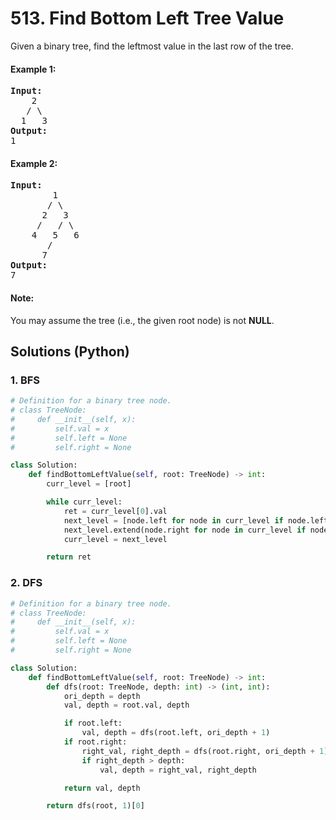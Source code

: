 # 513. Find Bottom Left Tree Value
Given a binary tree, find the leftmost value in the last row of the tree.

#### Example 1:
<pre>
<strong>Input:</strong>
    2
   / \
  1   3
<strong>Output:</strong>
1
</pre>

#### Example 2:
<pre>
<strong>Input:</strong>
        1
       / \
      2   3
     /   / \
    4   5   6
       /
      7
<strong>Output:</strong>
7
</pre>

#### Note:
You may assume the tree (i.e., the given root node) is not **NULL**.

## Solutions (Python)

### 1. BFS
```Python
# Definition for a binary tree node.
# class TreeNode:
#     def __init__(self, x):
#         self.val = x
#         self.left = None
#         self.right = None

class Solution:
    def findBottomLeftValue(self, root: TreeNode) -> int:
        curr_level = [root]

        while curr_level:
            ret = curr_level[0].val
            next_level = [node.left for node in curr_level if node.left]
            next_level.extend(node.right for node in curr_level if node.right)
            curr_level = next_level

        return ret
```

### 2. DFS
```Python
# Definition for a binary tree node.
# class TreeNode:
#     def __init__(self, x):
#         self.val = x
#         self.left = None
#         self.right = None

class Solution:
    def findBottomLeftValue(self, root: TreeNode) -> int:
        def dfs(root: TreeNode, depth: int) -> (int, int):
            ori_depth = depth
            val, depth = root.val, depth

            if root.left:
                val, depth = dfs(root.left, ori_depth + 1)
            if root.right:
                right_val, right_depth = dfs(root.right, ori_depth + 1)
                if right_depth > depth:
                    val, depth = right_val, right_depth

            return val, depth

        return dfs(root, 1)[0]
```
